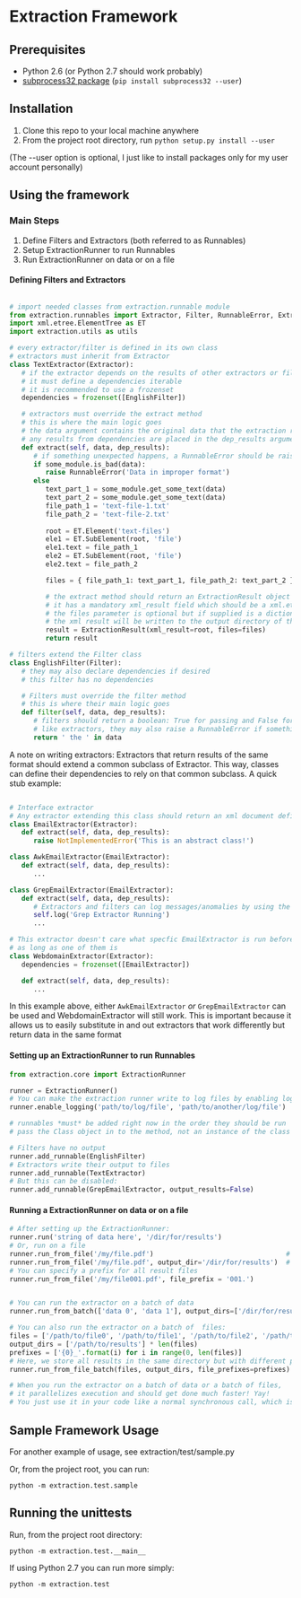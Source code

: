 # Extraction Framework #

## Prerequisites ##
* Python 2.6 (or Python 2.7 should work probably)
* [subprocess32 package](https://pypi.python.org/pypi/subprocess32) (`pip install subprocess32 --user`)

## Installation ##
1. Clone this repo to your local machine anywhere
2. From the project root directory, run `python setup.py install --user`

(The --user option is optional, I just like to 
install packages only for my user account personally)

## Using the framework ##

### Main Steps ###
1. Define Filters and Extractors (both referred to as Runnables)
2. Setup ExtractionRunner to run Runnables
3. Run ExtractionRunner on data or on a file

#### Defining Filters and Extractors ####

```python

# import needed classes from extraction.runnable module
from extraction.runnables import Extractor, Filter, RunnableError, ExtractionResult
import xml.etree.ElementTree as ET
import extraction.utils as utils

# every extractor/filter is defined in its own class
# extractors must inherit from Extractor
class TextExtractor(Extractor):
   # if the extractor depends on the results of other extractors or filters
   # it must define a dependencies iterable
   # it is recommended to use a frozenset
   dependencies = frozenset([EnglishFilter])

   # extractors must override the extract method
   # this is where the main logic goes
   # the data argument contains the original data that the extraction runner started with
   # any results from dependencies are placed in the dep_results argument
   def extract(self, data, dep_results):
      # if something unexpected happens, a RunnableError should be raised
      if some_module.is_bad(data):
         raise RunnableError('Data in improper format')
      else
         text_part_1 = some_module.get_some_text(data)
         text_part_2 = some_module.get_some_text(data)
         file_path_1 = 'text-file-1.txt'
         file_path_2 = 'text-file-2.txt'
         
         root = ET.Element('text-files')
         ele1 = ET.SubElement(root, 'file')
         ele1.text = file_path_1
         ele2 = ET.SubElement(root, 'file')
         ele2.text = file_path_2

         files = { file_path_1: text_part_1, file_path_2: text_part_2 }

         # the extract method should return an ExtractionResult object
         # it has a mandatory xml_result field which should be a xml.etree.ElementTree.element object
         # the files parameter is optional but if supplied is a dictionary such that dict[file_name] = file_contents
         # the xml result will be written to the output directory of the whole extraction process as well as the files in files
         result = ExtractionResult(xml_result=root, files=files)
         return result

# filters extend the Filter class
class EnglishFilter(Filter):
   # they may also declare dependencies if desired
   # this filter has no dependencies

   # Filters must override the filter method
   # this is where their main logic goes
   def filter(self, data, dep_results):
      # filters should return a boolean: True for passing and False for failing
      # like extractors, they may also raise a RunnableError if something goes wrong
      return ' the ' in data

```

A note on writing extractors:
Extractors that return results of the same format should extend a common subclass of Extractor.
This way, classes can define their dependencies to rely on that common subclass.
A quick stub example:

```python

# Interface extractor
# Any extractor extending this class should return an xml document defined by XML DTD EmailExtraction.dtd
class EmailExtractor(Extractor):
   def extract(self, data, dep_results):
      raise NotImplementedError('This is an abstract class!')

class AwkEmailExtractor(EmailExtractor):
   def extract(self, data, dep_results):
      ...

class GrepEmailExtractor(EmailExtractor):
   def extract(self, data, dep_results):
      # Extractors and filters can log messages/anomalies by using the log methods
      self.log('Grep Extractor Running')
      ...

# This extractor doesn't care what specfic EmailExtractor is run before it
# as long as one of them is
class WebdomainExtractor(Extractor):
   dependencies = frozenset([EmailExtractor])

   def extract(self, data, dep_results):
      ...
```

In this example above, either `AwkEmailExtractor` *or* `GrepEmailExtractor` can be used
and WebdomainExtractor will still work. This is important because it allows us to easily
substitute in and out extractors that work differently but return data in the same format

#### Setting up an ExtractionRunner to run Runnables ####

```python
from extraction.core import ExtractionRunner

runner = ExtractionRunner()
# You can make the extraction runner write to log files by enabling logging:
runner.enable_logging('path/to/log/file', 'path/to/another/log/file')

# runnables *must* be added right now in the order they should be run
# pass the Class object in to the method, not an instance of the class

# Filters have no output
runner.add_runnable(EnglishFilter)
# Extractors write their output to files
runner.add_runnable(TextExtractor)
# But this can be disabled:
runner.add_runnable(GrepEmailExtractor, output_results=False)
```

#### Running a ExtractionRunner on data or on a file ####

```python
# After setting up the ExtractionRunner:
runner.run('string of data here', '/dir/for/results')
# Or, run on a file
runner.run_from_file('/my/file.pdf')                                 # results will get written to same directory as file
runner.run_from_file('/my/file.pdf', output_dir='/dir/for/results')  # or specify a directory
# You can specify a prefix for all result files
runner.run_from_file('/my/file001.pdf', file_prefix = '001.')


# You can run the extractor on a batch of data
runner.run_from_batch(['data 0', 'data 1'], output_dirs=['/dir/for/results/1','/dir/for/results/2'])

# You can also run the extractor on a batch of  files:
files = ['/path/to/file0', '/path/to/file1', '/path/to/file2', '/path/to/file3']
output_dirs = ['/path/to/results'] * len(files)
prefixes = ['{0}_'.format(i) for i in range(0, len(files)]
# Here, we store all results in the same directory but with different prefixes per file
runner.run_from_file_batch(files, output_dirs, file_prefixes=prefixes)

# When you run the extractor on a batch of data or a batch of files,
# it parallelizes execution and should get done much faster! Yay! 
# You just use it in your code like a normal synchronous call, which is easy, yay!
```

## Sample Framework Usage ##
For another example of usage, see extraction/test/sample.py

Or, from the project root, you can run:

    python -m extraction.test.sample


## Running the unittests ##

Run, from the project root directory:

    python -m extraction.test.__main__

If using Python 2.7 you can run more simply:

    python -m extraction.test
